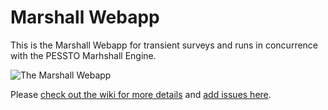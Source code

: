 # Marshall Webapp

This is the Marshall Webapp for transient surveys and runs in concurrence with the PESSTO Marhshall Engine. 

![The Marshall Webapp](http://i.imgur.com/G2Oro5Q.png)

Please [check out the wiki for more details](https://github.com/thespacedoctor/marshall_webapp_wiki/wiki) and [add issues here](https://github.com/thespacedoctor/marshall_webapp_wiki/issues).



